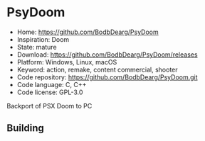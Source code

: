 # PsyDoom

- Home: https://github.com/BodbDearg/PsyDoom
- Inspiration: Doom
- State: mature
- Download: https://github.com/BodbDearg/PsyDoom/releases
- Platform: Windows, Linux, macOS
- Keyword: action, remake, content commercial, shooter
- Code repository: https://github.com/BodbDearg/PsyDoom.git
- Code language: C, C++
- Code license: GPL-3.0

Backport of PSX Doom to PC

## Building
